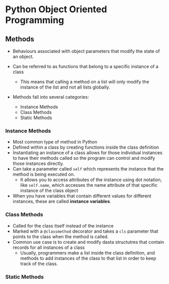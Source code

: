 # Python Object Oriented Programming

## Methods
- Behaviours associated with object parameters that modify the state of an object.
- Can be referred to as functions that belong to a specific instance of a class
  - This means that calling a method on a list will only modify the instance of the list and not all lists globally.
 
- Methods fall into several categories:
  - Instance Methods
  - Class Methods
  - Static Methods

### Instance Methods
- Most common type of method in Python
- Defined within a class by creating functions inside the class definition
- Instantiating an instance of a class allows for those individual instances to have their methods called so the program can control and modify those instances directly.
- Can take a parameter called `self` which represents the instance that the method is being executed on.
  - It allows you to access attributes of the instance using dot notation, like `self.name`, which accesses the name attribute of that specific instance of the class object
- When you have variables that contain different values for different instances, these are called **instance variables**.

 ### Class Methods
 - Called for the class itself instead of the instance
 - Marked with a `@classmethod` decorator and takes a `cls` parameter that points to the class when the method is called.
 - Common use case is to create and modify dasta structutres that contain records for all instances of a class
   - Usually, programmers make a list inside the class definition, and methods to add instances of the class to that list in order to keep track of the class.

  ### Static Methods
  
